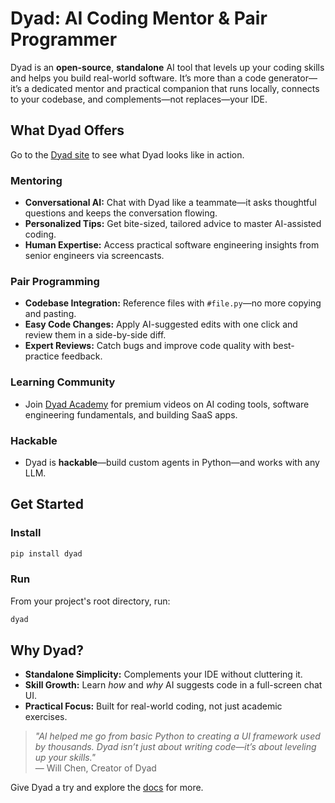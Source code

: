 # Dyad: AI Coding Mentor & Pair Programmer

Dyad is an **open-source**, **standalone** AI tool that levels up your coding skills and helps you build real-world software. It’s more than a code generator—it’s a dedicated mentor and practical companion that runs locally, connects to your codebase, and complements—not replaces—your IDE.

## What Dyad Offers

Go to the [Dyad site](https://dyad.sh/) to see what Dyad looks like in action.

### Mentoring

- **Conversational AI:** Chat with Dyad like a teammate—it asks thoughtful questions and keeps the conversation flowing.
- **Personalized Tips:** Get bite-sized, tailored advice to master AI-assisted coding.
- **Human Expertise:** Access practical software engineering insights from senior engineers via screencasts.

### Pair Programming

- **Codebase Integration:** Reference files with `#file.py`—no more copying and pasting.
- **Easy Code Changes:** Apply AI-suggested edits with one click and review them in a side-by-side diff.
- **Expert Reviews:** Catch bugs and improve code quality with best-practice feedback.

### Learning Community

- Join [Dyad Academy](https://academy.dyad.sh/) for premium videos on AI coding tools, software engineering fundamentals, and building SaaS apps.

### Hackable

- Dyad is **hackable**—build custom agents in Python—and works with any LLM.

## Get Started

### Install

```sh
pip install dyad
```

### Run

From your project's root directory, run:

```sh
dyad
```

## Why Dyad?

- **Standalone Simplicity:** Complements your IDE without cluttering it.
- **Skill Growth:** Learn _how_ and _why_ AI suggests code in a full-screen chat UI.
- **Practical Focus:** Built for real-world coding, not just academic exercises.

> _"AI helped me go from basic Python to creating a UI framework used by thousands. Dyad isn’t just about writing code—it’s about leveling up your skills."_  
> — Will Chen, Creator of Dyad

Give Dyad a try and explore the [docs](https://docs.dyad.sh) for more.
